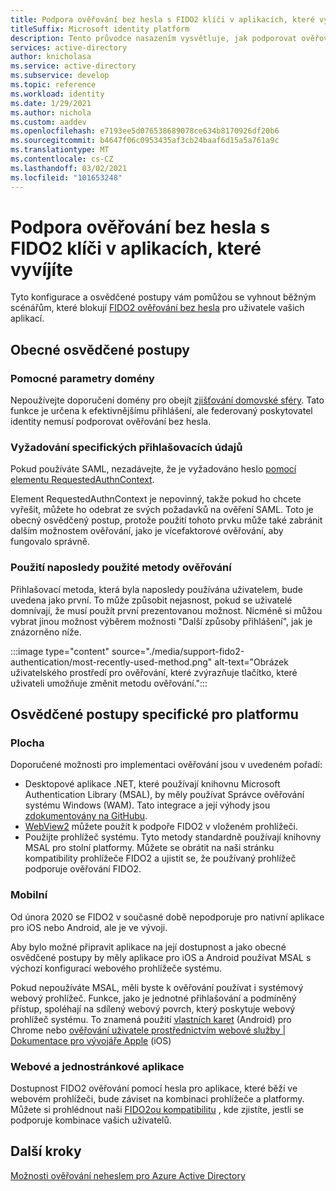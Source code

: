 ```yaml
---
title: Podpora ověřování bez hesla s FIDO2 klíči v aplikacích, které vyvíjíte | Azure
titleSuffix: Microsoft identity platform
description: Tento průvodce nasazením vysvětluje, jak podporovat ověřování bez hesla pomocí klíčů zabezpečení FIDO2 v aplikacích, které vyvíjíte.
services: active-directory
author: knicholasa
ms.service: active-directory
ms.subservice: develop
ms.topic: reference
ms.workload: identity
ms.date: 1/29/2021
ms.author: nichola
ms.custom: aaddev
ms.openlocfilehash: e7193ee5d076538689078ce634b8170926df20b6
ms.sourcegitcommit: b4647f06c0953435af3cb24baaf6d15a5a761a9c
ms.translationtype: MT
ms.contentlocale: cs-CZ
ms.lasthandoff: 03/02/2021
ms.locfileid: "101653248"
---
```

# <a name="support-passwordless-authentication-with-fido2-keys-in-apps-you-develop"></a>Podpora ověřování bez hesla s FIDO2 klíči v aplikacích, které vyvíjíte

Tyto konfigurace a osvědčené postupy vám pomůžou se vyhnout běžným scénářům, které blokují [FIDO2 ověřování bez hesla](../../active-directory/authentication/concept-authentication-passwordless.md) pro uživatele vašich aplikací.

## <a name="general-best-practices"></a>Obecné osvědčené postupy

### <a name="domain-hints"></a>Pomocné parametry domény

Nepoužívejte doporučení domény pro obejít [zjišťování domovské sféry](../../active-directory/manage-apps/configure-authentication-for-federated-users-portal.md). Tato funkce je určena k efektivnějšímu přihlášení, ale federovaný poskytovatel identity nemusí podporovat ověřování bez hesla.

### <a name="requiring-specific-credentials"></a>Vyžadování specifických přihlašovacích údajů

Pokud používáte SAML, nezadávejte, že je vyžadováno heslo [pomocí elementu RequestedAuthnContext](single-sign-on-saml-protocol.md#requestauthncontext).

Element RequestedAuthnContext je nepovinný, takže pokud ho chcete vyřešit, můžete ho odebrat ze svých požadavků na ověření SAML. Toto je obecný osvědčený postup, protože použití tohoto prvku může také zabránit dalším možnostem ověřování, jako je vícefaktorové ověřování, aby fungovalo správně.

### <a name="using-the-most-recently-used-authentication-method"></a>Použití naposledy použité metody ověřování

Přihlašovací metoda, která byla naposledy používána uživatelem, bude uvedena jako první. To může způsobit nejasnost, pokud se uživatelé domnívají, že musí použít první prezentovanou možnost. Nicméně si můžou vybrat jinou možnost výběrem možnosti "Další způsoby přihlášení", jak je znázorněno níže.

:::image type="content" source="./media/support-fido2-authentication/most-recently-used-method.png" alt-text="Obrázek uživatelského prostředí pro ověřování, které zvýrazňuje tlačítko, které uživateli umožňuje změnit metodu ověřování.":::

## <a name="platform-specific-best-practices"></a>Osvědčené postupy specifické pro platformu

### <a name="desktop"></a>Plocha

Doporučené možnosti pro implementaci ověřování jsou v uvedeném pořadí:

- Desktopové aplikace .NET, které používají knihovnu Microsoft Authentication Library (MSAL), by měly používat Správce ověřování systému Windows (WAM). Tato integrace a její výhody jsou [zdokumentovány na GitHubu](https://github.com/AzureAD/microsoft-authentication-library-for-dotnet/wiki/wam).
- [WebView2](/microsoft-edge/webview2/) můžete použít k podpoře FIDO2 v vloženém prohlížeči.
- Použijte prohlížeč systému. Tyto metody standardně používají knihovny MSAL pro stolní platformy. Můžete se obrátit na naši stránku kompatibility prohlížeče FIDO2 a ujistit se, že používaný prohlížeč podporuje ověřování FIDO2.

### <a name="mobile"></a>Mobilní

Od února 2020 se FIDO2 v současné době nepodporuje pro nativní aplikace pro iOS nebo Android, ale je ve vývoji.

Aby bylo možné připravit aplikace na její dostupnost a jako obecné osvědčené postupy by měly aplikace pro iOS a Android používat MSAL s výchozí konfigurací webového prohlížeče systému.

Pokud nepoužíváte MSAL, měli byste k ověřování používat i systémový webový prohlížeč. Funkce, jako je jednotné přihlašování a podmíněný přístup, spoléhají na sdílený webový povrch, který poskytuje webový prohlížeč systému. To znamená použití [vlastních karet](https://developer.chrome.com/docs/multidevice/android/customtabs/) (Android) pro Chrome nebo [ověřování uživatele prostřednictvím webové služby | Dokumentace pro vývojáře Apple](https://developer.apple.com/documentation/authenticationservices/authenticating_a_user_through_a_web_service) (iOS)

### <a name="web-and-single-page-apps"></a>Webové a jednostránkové aplikace

Dostupnost FIDO2 ověřování pomocí hesla pro aplikace, které běží ve webovém prohlížeči, bude záviset na kombinaci prohlížeče a platformy. Můžete si prohlédnout naši [FIDO2ou kompatibilitu](../authentication/fido2-compatibility.md) , kde zjistíte, jestli se podporuje kombinace vašich uživatelů.

## <a name="next-steps"></a>Další kroky

[Možnosti ověřování neheslem pro Azure Active Directory](../../active-directory/authentication/concept-authentication-passwordless.md)